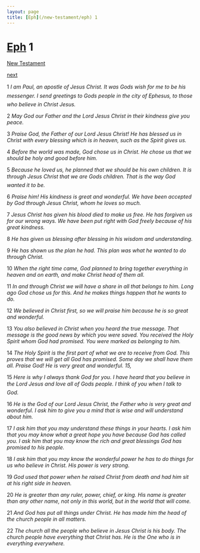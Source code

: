 ```yaml
---
layout: page
title: [Eph](/new-testament/eph) 1
---
```


# [Eph](/new-testament/eph) 1

[New Testament](/new-testament)


[next](/new-testament/eph/eph-2.html)

1 _I am Paul, an apostle of Jesus Christ. It was Gods wish for me to be his messenger. I send greetings to Gods people in the city of Ephesus, to those who believe in Christ Jesus._

2 _May God our Father and the Lord Jesus Christ in their kindness give you peace._

3 _Praise God, the Father of our Lord Jesus Christ! He has blessed us in Christ with every blessing which is in heaven, such as the Spirit gives us._

4 _Before the world was made, God chose us in Christ. He chose us that we should be holy and good before him._

5 _Because he loved us, he planned that we should be his own children. It is through Jesus Christ that we are Gods children. That is the way God wanted it to be._

6 _Praise him! His kindness is great and wonderful. We have been accepted by God through Jesus Christ, whom he loves so much._

7 _Jesus Christ has given his blood died to make us free. He has forgiven us for our wrong ways. We have been put right with God freely because of his great kindness._

8 _He has given us blessing after blessing in his wisdom and understanding._

9 _He has shown us the plan he had. This plan was what he wanted to do through Christ._

10 _When the right time came, God planned to bring together everything in heaven and on earth, and make Christ head of them all._

11 _In and through Christ we will have a share in all that belongs to him. Long ago God chose us for this. And he makes things happen that he wants to do._

12 _We believed in Christ first, so we will praise him because he is so great and wonderful._

13 _You also believed in Christ when you heard the true message. That message is the good news by which you were saved. You received the Holy Spirit whom God had promised.  You were marked as belonging to him._

14 _The Holy Spirit is the first part of what we are to receive from God. This proves that we will get all God has promised. Some day we shall have them all. Praise God! He is very great and wonderful. 15,_

15 _Here is why I always thank God for you. I have heard that you believe in the Lord Jesus and love all of Gods people. I think of you when I talk to God._

16 _He is the God of our Lord Jesus Christ, the Father who is very great and wonderful. I ask him to give you a mind that is wise and will understand about him._

17 _I ask him that you may understand these things in your hearts. I ask him that you may know what a great hope you have because God has called you. I ask him that you may know the rich and great blessings God has promised to his people._

18 _I ask him that you may know the wonderful power he has to do things for us who believe in Christ. His power is very strong._

19 _God used that power when he raised Christ from death and had him sit at his right side in heaven._

20 _He is greater than any ruler, power, chief, or king. His name is greater than any other name, not only in this world, but in the world that will come._

21 _And God has put all things under Christ. He has made him the head of the church people in all matters._

22 _The church all the people who believe in Jesus Christ is his body. The church people have everything that Christ has. He is the One who is in everything everywhere._

